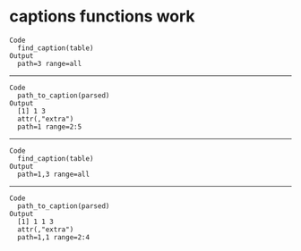 # captions functions work

    Code
      find_caption(table)
    Output
      path=3 range=all

---

    Code
      path_to_caption(parsed)
    Output
      [1] 1 3
      attr(,"extra")
      path=1 range=2:5

---

    Code
      find_caption(table)
    Output
      path=1,3 range=all

---

    Code
      path_to_caption(parsed)
    Output
      [1] 1 1 3
      attr(,"extra")
      path=1,1 range=2:4

